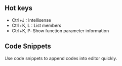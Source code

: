## Hot keys

* Ctrl+J : Intellisense 
* Ctrl+K, L : List members
* Ctrl+K, P: Show function parameter information

## Code Snippets

Use code snippets to append codes into editor quickly.







